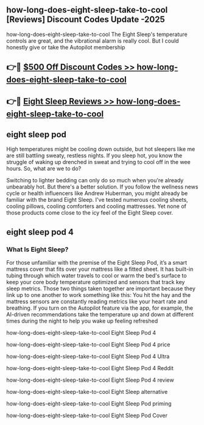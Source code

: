 ## how-long-does-eight-sleep-take-to-cool [Reviews​] Discount Codes Update -2025

how-long-does-eight-sleep-take-to-cool The Eight Sleep's temperature controls are great, and the vibrational alarm is really cool. But I could honestly give or take the Autopilot membership

## 👉🔴 [$500 Off Discount Codes >> how-long-does-eight-sleep-take-to-cool](http://download.freeplayer.one?title=how-long-does-eight-sleep-take-to-cool&ref=18-ES)

## 👉🔴 [Eight Sleep Reviews >> how-long-does-eight-sleep-take-to-cool](http://download.freeplayer.one?title=how-long-does-eight-sleep-take-to-cool&ref=18-ES)

## eight sleep pod

High temperatures might be cooling down outside, but hot sleepers like me are still battling sweaty, restless nights. If you sleep hot, you know the struggle of waking up drenched in sweat and trying to cool off in the wee hours. So, what are we to do?

Switching to lighter bedding can only do so much when you're already unbearably hot. But there's a better solution. If you follow the wellness news cycle or health influencers like Andrew Huberman, you might already be familiar with the brand Eight Sleep. I've tested numerous cooling sheets, cooling pillows, cooling comforters and cooling mattresses. Yet none of those products come close to the icy feel of the Eight Sleep cover.

## eight sleep pod 4

### What Is Eight Sleep?

For those unfamiliar with the premise of the Eight Sleep Pod, it’s a smart mattress cover that fits over your mattress like a fitted sheet. It has built-in tubing through which water travels to cool or warm the bed's surface to keep your core body temperature optimized and sensors that track key sleep metrics. Those two things taken together are important because they link up to one another to work something like this: You hit the hay and the mattress sensors are constantly reading metrics like your heart rate and breathing. If you turn on the Autopilot feature via the app, for example, the AI-driven recommendations take the temperature up and down at different times during the night to help you wake up feeling refreshed

how-long-does-eight-sleep-take-to-cool Eight Sleep Pod 4

how-long-does-eight-sleep-take-to-cool Eight Sleep Pod 4 price

how-long-does-eight-sleep-take-to-cool Eight Sleep Pod 4 Ultra

how-long-does-eight-sleep-take-to-cool Eight Sleep Pod 4 Reddit

how-long-does-eight-sleep-take-to-cool Eight Sleep Pod 4 review

how-long-does-eight-sleep-take-to-cool Eight Sleep alternative

how-long-does-eight-sleep-take-to-cool Eight Sleep Pod priming

how-long-does-eight-sleep-take-to-cool Eight Sleep Pod Cover